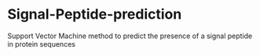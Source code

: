 # Signal-Peptide-prediction
Support Vector Machine method to predict the presence of a signal peptide in protein sequences
